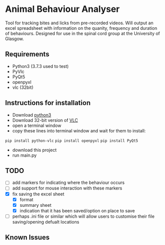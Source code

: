 # Animal Behaviour Analyser

Tool for tracking bites and licks from pre-recorded videos.
Will output an excel spreadsheet with information on the quanity, frequency and duration of behaviours.
Designed for use in the spinal cord group at the University of Glasgow.

## Requirements

- Python3 (3.7.3 used to test)
- PyVlc
- PyQt5
- openpyxl
- vlc (32bit)

## Instructions for installation

- Download [python3](https://www.python.org/)
- Download 32-bit version of [VLC](https://www.videolan.org/vlc/index.en-GB.html)
- open a terminal window
- copy these lines into terminal window and wait for them to install:

`pip install python-vlc`
`pip install openpyxl`
`pip install PyQt5`

- download this project
- run main.py

## TODO

- [ ] add markers for indicating where the behaviour occurs
- [ ] add support for mouse interaction with these markers
- [x] fix saving the excel sheet
  - [x] format
  - [x] summary sheet
  - [x] indication that it has been saved/option on place to save
- [ ] perhaps .ini file or similar which will allow users to customise their file saving/opening defualt locations

## Known Issues
